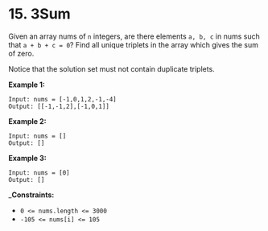 # 15. 3Sum

Given an array nums of `n` integers, are there elements `a, b, c` in nums
such that `a + b + c = 0`? Find all unique triplets in the array which
gives the sum of zero.

Notice that the solution set must not contain duplicate triplets.

__Example 1:__

```
Input: nums = [-1,0,1,2,-1,-4]
Output: [[-1,-1,2],[-1,0,1]]
```

__Example 2:__

```
Input: nums = []
Output: []
```

__Example 3:__

```
Input: nums = [0]
Output: []
```

___Constraints:__

* `0 <= nums.length <= 3000`
* `-105 <= nums[i] <= 105`
